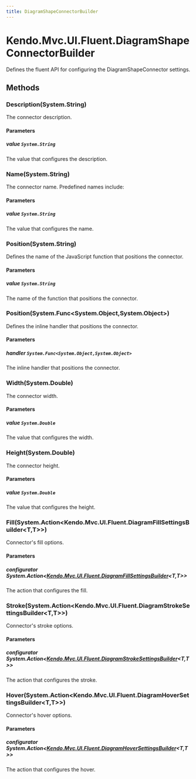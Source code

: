 ```yaml
---
title: DiagramShapeConnectorBuilder
---
```


# Kendo.Mvc.UI.Fluent.DiagramShapeConnectorBuilder
Defines the fluent API for configuring the DiagramShapeConnector settings.




## Methods


### Description(System.String)
The connector description.


#### Parameters

##### value `System.String`
The value that configures the description.





### Name(System.String)
The connector name. Predefined names include:


#### Parameters

##### value `System.String`
The value that configures the name.





### Position(System.String)
Defines the name of the JavaScript function that positions the connector.


#### Parameters

##### value `System.String`
The name of the function that positions the connector.





### Position(System.Func\<System.Object,System.Object\>)
Defines the inline handler that positions the connector.


#### Parameters

##### handler `System.Func<System.Object,System.Object>`
The inline handler that positions the connector.





### Width(System.Double)
The connector width.


#### Parameters

##### value `System.Double`
The value that configures the width.





### Height(System.Double)
The connector height.


#### Parameters

##### value `System.Double`
The value that configures the height.





### Fill(System.Action\<Kendo.Mvc.UI.Fluent.DiagramFillSettingsBuilder\<T,T\>\>)
Connector's fill options.


#### Parameters

##### configurator System.Action<[Kendo.Mvc.UI.Fluent.DiagramFillSettingsBuilder](/api/aspnet-mvc/Kendo.Mvc.UI.Fluent/DiagramFillSettingsBuilder)<T,T>>
The action that configures the fill.





### Stroke(System.Action\<Kendo.Mvc.UI.Fluent.DiagramStrokeSettingsBuilder\<T,T\>\>)
Connector's stroke options.


#### Parameters

##### configurator System.Action<[Kendo.Mvc.UI.Fluent.DiagramStrokeSettingsBuilder](/api/aspnet-mvc/Kendo.Mvc.UI.Fluent/DiagramStrokeSettingsBuilder)<T,T>>
The action that configures the stroke.





### Hover(System.Action\<Kendo.Mvc.UI.Fluent.DiagramHoverSettingsBuilder\<T,T\>\>)
Connector's hover options.


#### Parameters

##### configurator System.Action<[Kendo.Mvc.UI.Fluent.DiagramHoverSettingsBuilder](/api/aspnet-mvc/Kendo.Mvc.UI.Fluent/DiagramHoverSettingsBuilder)<T,T>>
The action that configures the hover.






